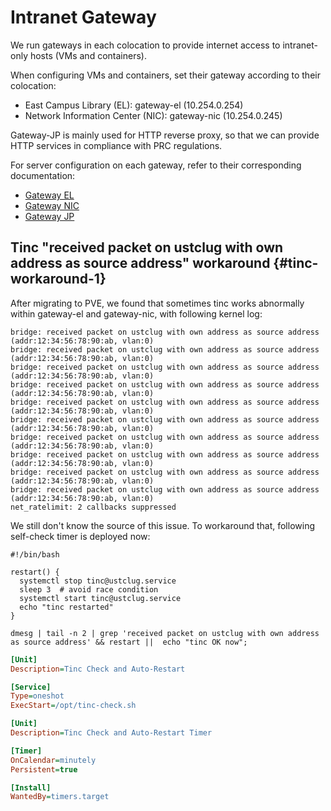 # Intranet Gateway

We run gateways in each colocation to provide internet access to intranet-only hosts (VMs and containers).

When configuring VMs and containers, set their gateway according to their colocation:

- East Campus Library (EL): gateway-el (10.254.0.254)
- Network Information Center (NIC): gateway-nic (10.254.0.245)

Gateway-JP is mainly used for HTTP reverse proxy, so that we can provide HTTP services in compliance with PRC regulations.

For server configuration on each gateway, refer to their corresponding documentation:

- [Gateway EL](../../services/gateway-el.md)
- [Gateway NIC](../../services/gateway-nic.md)
- [Gateway JP](../../services/gateway-jp.md)

## Tinc "received packet on ustclug with own address as source address" workaround {#tinc-workaround-1}

After migrating to PVE, we found that sometimes tinc works abnormally within gateway-el and gateway-nic, with following kernel log:

```text
bridge: received packet on ustclug with own address as source address (addr:12:34:56:78:90:ab, vlan:0)
bridge: received packet on ustclug with own address as source address (addr:12:34:56:78:90:ab, vlan:0)
bridge: received packet on ustclug with own address as source address (addr:12:34:56:78:90:ab, vlan:0)
bridge: received packet on ustclug with own address as source address (addr:12:34:56:78:90:ab, vlan:0)
bridge: received packet on ustclug with own address as source address (addr:12:34:56:78:90:ab, vlan:0)
bridge: received packet on ustclug with own address as source address (addr:12:34:56:78:90:ab, vlan:0)
bridge: received packet on ustclug with own address as source address (addr:12:34:56:78:90:ab, vlan:0)
bridge: received packet on ustclug with own address as source address (addr:12:34:56:78:90:ab, vlan:0)
bridge: received packet on ustclug with own address as source address (addr:12:34:56:78:90:ab, vlan:0)
bridge: received packet on ustclug with own address as source address (addr:12:34:56:78:90:ab, vlan:0)
net_ratelimit: 2 callbacks suppressed
```

We still don't know the source of this issue. To workaround that, following self-check timer is deployed now:

```shell title="/opt/tinc-check.sh"
#!/bin/bash

restart() {
  systemctl stop tinc@ustclug.service
  sleep 3  # avoid race condition
  systemctl start tinc@ustclug.service
  echo "tinc restarted"
}

dmesg | tail -n 2 | grep 'received packet on ustclug with own address as source address' && restart ||  echo "tinc OK now";
```

```ini title="/etc/systemd/system/tinc-check.service"
[Unit]
Description=Tinc Check and Auto-Restart

[Service]
Type=oneshot
ExecStart=/opt/tinc-check.sh
```

```ini title="/etc/systemd/system/tinc-check.timer"
[Unit]
Description=Tinc Check and Auto-Restart Timer

[Timer]
OnCalendar=minutely
Persistent=true

[Install]
WantedBy=timers.target
```
